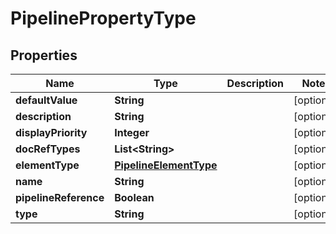 # PipelinePropertyType

## Properties
Name | Type | Description | Notes
------------ | ------------- | ------------- | -------------
**defaultValue** | **String** |  |  [optional]
**description** | **String** |  |  [optional]
**displayPriority** | **Integer** |  |  [optional]
**docRefTypes** | **List&lt;String&gt;** |  |  [optional]
**elementType** | [**PipelineElementType**](PipelineElementType.md) |  |  [optional]
**name** | **String** |  |  [optional]
**pipelineReference** | **Boolean** |  |  [optional]
**type** | **String** |  |  [optional]
